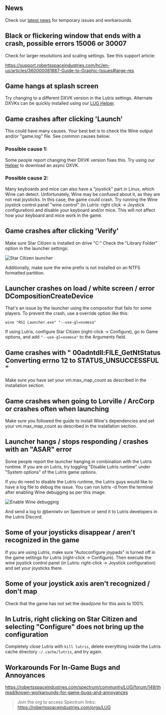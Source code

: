 ## News
Check our [latest news](https://github.com/starcitizen-lug/information-howtos/wiki#news) for temporary issues and workarounds.

## Black or flickering window that ends with a crash, possible errors 15006 or 30007
Check for larger resolutions and scaling settings.  See this support article:

https://support.robertsspaceindustries.com/hc/en-us/articles/360000081887-Guide-to-Graphic-Issues#large-res

## Game hangs at splash screen
Try changing to a different DXVK version in the Lutris settings.  Alternate DXVKs can be quickly installed using our [LUG Helper](https://github.com/starcitizen-lug/lug-helper).

## Game crashes after clicking 'Launch'
This could have many causes. Your best bet is to check the Wine output and/or "game.log" file. See common causes below:

### Possible cause 1:
Some people report changing their DXVK version fixes this. Try using our [Helper](https://github.com/starcitizen-lug/lug-helper) to download an async DXVK.

### Possible cause 2:
Many keyboards and mice can also have a "joystick" part in Linux, which Wine can detect. Unfortunately, Wine may be confused about it, as they are not real joysticks. In this case, the game could crash. Try running the Wine joystick control panel "wine control" (in Lutris: right click -> Joystick configuration) and disable your keyboard and/or mice.
This will not affect how your keyboard and mice work in the game.


## Game crashes after clicking 'Verify'
Make sure Star Citizen is installed on drive "C:\" Check the "Library Folder" option in the launcher settings:

![Star Citizen launcher](https://media.discordapp.net/attachments/608349808956276737/927652866389340310/Screenshot_from_2022-01-03_14-56-37.png)

Additionally, make sure the wine prefix is not installed on an NTFS formatted partition.


## Launcher crashes on load / white screen / error DCompositionCreateDevice
That's an issue by the launcher using the compositor that fails for some players.
To prevent the crash, use a override option like this:

`wine "RSI Launcher.exe" "--use-gl=osmesa"`

If using Lutris, configure Star Citizen (right-click -> Configure), go to Game options, and add `"--use-gl=osmesa"` to the Arguments field.


## Game crashes with " 00adntdll:FILE_GetNtStatus Converting errno 12 to STATUS_UNSUCCESSFUL "
Make sure you have set your vm.max_map_count as described in the installation section.


## Game crashes when going to Lorville / ArcCorp or crashes often when launching
Make sure you followed the guide to install Wine's dependencies and set your vm.max_map_count as described in the installation section.


## Launcher hangs / stops responding / crashes with an "ASAR" error
Some people report the launcher hanging in combination with the Lutris runtime. If you are on Lutris, try toggling "Disable Lutris runtime" under "System options" of the Lutris game options.

If you do need to disable the Lutris runtime, the Lutris guys would like to have a log file to debug the issue. You can run lutris -d from the terminal after enabling Wine debugging as per this image:

![Enable Wine debugging](https://robertsspaceindustries.com/imager/Xeh-bNe8P9_WE60v7iLpmeXXLzI=/fit-in/400x400/https://cdn.discordapp.com/attachments/540589766811451392/558481590687236096/Peek_2019-03-22_05-43.gif)

And send a log to @beniwtv on Spectrum or send it to Lutris developers in the Lutris Discord.


## Some of your joysticks disappear / aren't recognized in the game
If you are using Lutris, make sure "Autoconfigure joypads" is turned off in the game settings for Lutris (right-click -> Configure).
Then execute the wine joystick control panel (in Lutris: right-click -> Joystick configuration) and set your joysticks there.


## Some of your joystick axis aren't recognized / don't map
Check that the game has not set the deadzone for this axis to 100%


## In Lutris, right clicking on Star Citizen and selecting "Configure" does not bring up the configuration
Completely close Lutris with `kill lutris`, delete everything inside the Lutris cache directory `~/.cache/lutris`, and try again.


## Workarounds For In-Game Bugs and Annoyances
https://robertsspaceindustries.com/spectrum/community/LUG/forum/149/thread/known-workarounds-for-game-bugs-and-annoyances
> Join the org to access Spectrum links: https://robertsspaceindustries.com/orgs/LUG